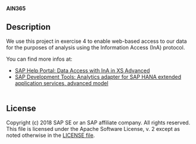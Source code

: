 #### AIN365

## Description

We use this project in exercise 4 to enable web-based access to our data for the purposes of analysis using the Information Access (InA) protocol.

You can find more infos at:

- [SAP Help Portal: Data Access with InA in XS Advanced](https://help.sap.com/viewer/4505d0bdaf4948449b7f7379d24d0f0d/2.0.03/en-US/bc18c37df9154cb0bfacad4b045f7c49.html)
- [SAP Development Tools: Analytics adapter for SAP HANA extended application services, advanced model](https://tools.hana.ondemand.com/#hanatools)
<br><br>

## License

Copyright (c) 2018 SAP SE or an SAP affiliate company. All rights reserved.
This file is licensed under the Apache Software License, v. 2 except as noted otherwise in the [LICENSE file](LICENSE).
